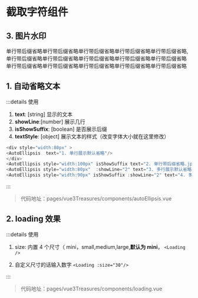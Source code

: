 # 截取字符组件

<script setup>
import AutoEllipsis from './components/autoEllipsis.vue'
import Loading from './components/loading.vue'
import ImgWatermark from './components/imgWatermark.vue'
</script>

## 3. 图片水印

<ImgWatermark text="侵权必究">
<!-- style="width:600px;height:300px" -->
<div >
  单行带后缀省略单行带后缀省略单行带后缀省略单行带后缀省略单行带后缀省略,
  单行带后缀省略单行带后缀省略单行带后缀省略单行带后缀省略单行带后缀省略
  单行带后缀省略单行带后缀省略单行带后缀省略单行带后缀省略单行带后缀省略
</div>
</ImgWatermark>

## 1. 自动省略文本

<div style="width:80px" >
<AutoEllipsis  text="1. 单行展示默认省略"/>
</div>
<AutoEllipsis style="width:100px" isShowSuffix text="2. 单行带后缀省略.jpeg"/>
<AutoEllipsis style="width:80px"  :showLine="2" text="3. 多行展示默认省略展示默认省略.jpeg"/>
<AutoEllipsis style="width:90px" isShowSuffix :showLine="2" text="4. 多行展示带后缀省略多行展示带后缀省略.jpg"/>

:::details 使用

1. **text**: [string] 显示的文本
2. **showLine**:[number] 展示几行
3. **isShowSuffix**: [boolean] 是否展示后缀
4. **textStyle**: [object] 展示文本的样式（改变字体大小就在这里修改）

```js
<div style="width:80px" >
<AutoEllipsis  text="1. 单行展示默认省略"/>
</div>
<AutoEllipsis style="width:100px" isShowSuffix text="2. 单行带后缀省略.jpeg"/>
<AutoEllipsis style="width:80px"  :showLine="2" text="3. 多行展示默认省略展示默认省略.jpeg"/>
<AutoEllipsis style="width:90px" isShowSuffix :showLine="2" text="4. 多行展示带后缀省略多行展示带后缀省略.jpg"/>
```

:::

> 代码地址：pages/vue3Treasures/components/autoEllipsis.vue

## 2. loading 效果

<Loading />
<Loading :size="30"/>

:::details 使用

1. size: 内置 4 个尺寸（ mini，small,medium,large,**默认为 mini**， `<Loading />`

2. 自定义尺寸的话输入数字 `<Loading :size="30"/>`

:::

> 代码地址：pages/vue3Treasures/components/loading.vue

<!-- ## 3. 图片水印

<ImgWatermark/> -->
